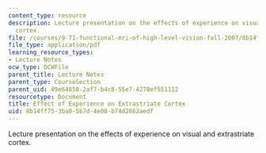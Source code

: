 ```yaml
---
content_type: resource
description: Lecture presentation on the effects of experience on visual and extrastriate
  cortex.
file: /courses/9-71-functional-mri-of-high-level-vision-fall-2007/8b14ff753ba0567d4e08b74d2662aedf_lec10_exper.pdf
file_type: application/pdf
learning_resource_types:
- Lecture Notes
ocw_type: OCWFile
parent_title: Lecture Notes
parent_type: CourseSection
parent_uid: 49e64858-2af7-b4c8-55e7-4278ef551112
resourcetype: Document
title: Effect of Experience on Extrastriate Cortex
uid: 8b14ff75-3ba0-567d-4e08-b74d2662aedf
---
```

Lecture presentation on the effects of experience on visual and extrastriate cortex.


